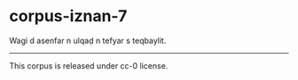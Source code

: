 # corpus-iznan-7
Wagi d asenfar n ulqaḍ n tefyar s teqbaylit.
__________________________
This corpus is released under cc-0 license.

